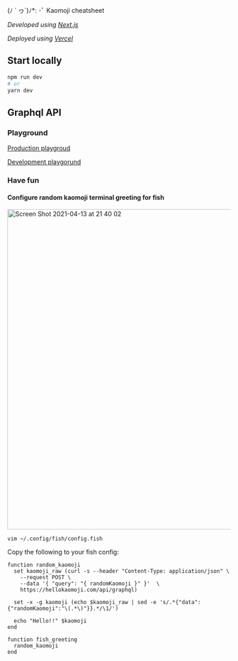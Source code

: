 (ﾉ ´ ヮ`)ﾉ\*: ･ﾟ Kaomoji cheatsheet

_Developed using [Next.js](https://nextjs.org/)_

_Deployed using [Vercel](https://vercel.com/)_

## Start locally

```bash
npm run dev
# or
yarn dev
```

## Graphql API

### Playground

[Production playgroud](https://hellokaomoji.com/api/graphql)

[Development playgorund](http://localhost:3000/api/graphql)

### Have fun

#### Configure random kaomoji terminal greeting for fish

<img width="721" alt="Screen Shot 2021-04-13 at 21 40 02" src="https://user-images.githubusercontent.com/14827835/114641850-d4927300-9ca0-11eb-90e4-84bcf767b56a.png">


```
vim ~/.config/fish/config.fish
```

Copy the following to your fish config:
```
function random_kaomoji
  set kaomoji_raw (curl -s --header "Content-Type: application/json" \
    --request POST \
    --data '{ "query": "{ randomKaomoji }" }'  \
    https://hellokaomoji.com/api/graphql)

  set -x -g kaomoji (echo $kaomoji_raw | sed -e 's/.*{"data":{"randomKaomoji":"\(.*\)"}}.*/\1/')

  echo "Hello!!" $kaomoji
end

function fish_greeting
  random_kaomoji
end
```
